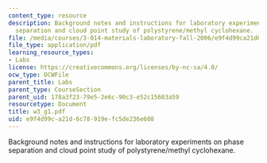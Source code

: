 ```yaml
---
content_type: resource
description: Background notes and instructions for laboratory experiments on phase
  separation and cloud point study of polystyrene/methyl cyclohexane.
file: /media/courses/3-014-materials-laboratory-fall-2006/e9f4d99ca21d6c78919efc5de236e608_w3_g1.pdf
file_type: application/pdf
learning_resource_types:
- Labs
license: https://creativecommons.org/licenses/by-nc-sa/4.0/
ocw_type: OCWFile
parent_title: Labs
parent_type: CourseSection
parent_uid: 178a3f23-79e5-2e6c-90c3-e52c15603a59
resourcetype: Document
title: w3_g1.pdf
uid: e9f4d99c-a21d-6c78-919e-fc5de236e608
---
```

Background notes and instructions for laboratory experiments on phase separation and cloud point study of polystyrene/methyl cyclohexane.